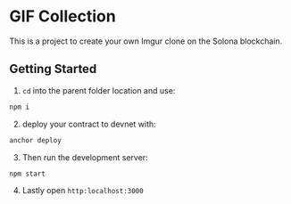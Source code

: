 # **GIF Collection**
This is a project to create your own Imgur clone on the Solona blockchain.

## **Getting Started**

1.  ```cd``` into the parent folder location and use:
```sh
npm i
``` 
2. deploy your contract to devnet with:

```sh
anchor deploy
```

3. Then run the development server:

```bash
npm start
```

4. Lastly open ```http:localhost:3000```


